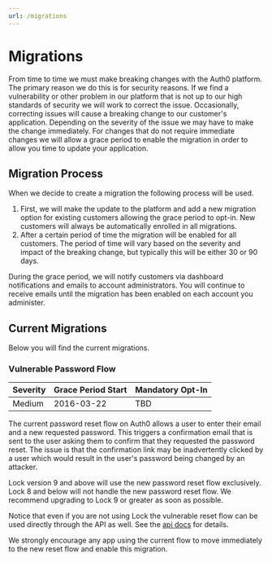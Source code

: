 ```yaml
---
url: /migrations
---
```


# Migrations
From time to time we must make breaking changes with the Auth0 platform. The primary reason we do this is for security reasons. If we find a vulnerability or other problem in our platform that is not up to our high standards of security we will work to correct the issue. Occasionally, correcting issues will cause a breaking change to our customer's application. Depending on the severity of the issue we may have to make the change immediately. For changes that do not require immediate changes we will allow a grace period to enable the migration in order to allow you time to update your application.

## Migration Process
When we decide to create a migration the following process will be used.

1. First, we will make the update to the platform and add a new migration option for existing customers allowing the grace period to opt-in. New customers will always be automatically enrolled in all migrations.
2. After a certain period of time the migration will be enabled for all customers. The period of time will vary based on the severity and impact of the breaking change, but typically this will be either 30 or 90 days.

During the grace period, we will notify customers via dashboard notifications and emails to account administrators. You will continue to receive emails until the migration has been enabled on each account you administer.

## Current Migrations
Below you will find the current migrations.

### Vulnerable Password Flow

| Severity | Grace Period Start | Mandatory Opt-In|
| --- | --- | --- |
| Medium | 2016-03-22 |  TBD |

The current password reset flow on Auth0 allows a user to enter their email and a new requested password. This triggers a confirmation email that is sent to the user asking them to confirm that they requested the password reset. The issue  is that the confirmation link may be inadvertently clicked by a user which would result in the user's password being changed by an attacker.

Lock version 9 and above will use the new password reset flow exclusively. Lock 8 and below will not handle the new password reset flow. We recommend upgrading to Lock 9 or greater as soon as possible.

Notice that even if you are not using Lock the vulnerable reset flow can be used directly through the API as well. See the [api docs](/auth-api#!#post--dbconnections-change_password) for details.

We strongly encourage any app using the current flow to move immediately to the new reset flow and enable this migration.
